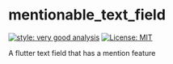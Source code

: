 # mentionable_text_field

[![style: very good analysis][very_good_analysis_badge]][very_good_analysis_link]
[![License: MIT][license_badge]][license_link]

A flutter text field that has a mention feature

[license_badge]: https://img.shields.io/badge/license-MIT-blue.svg
[license_link]: https://opensource.org/licenses/MIT
[very_good_analysis_badge]: https://img.shields.io/badge/style-very_good_analysis-B22C89.svg
[very_good_analysis_link]: https://pub.dev/packages/very_good_analysis
